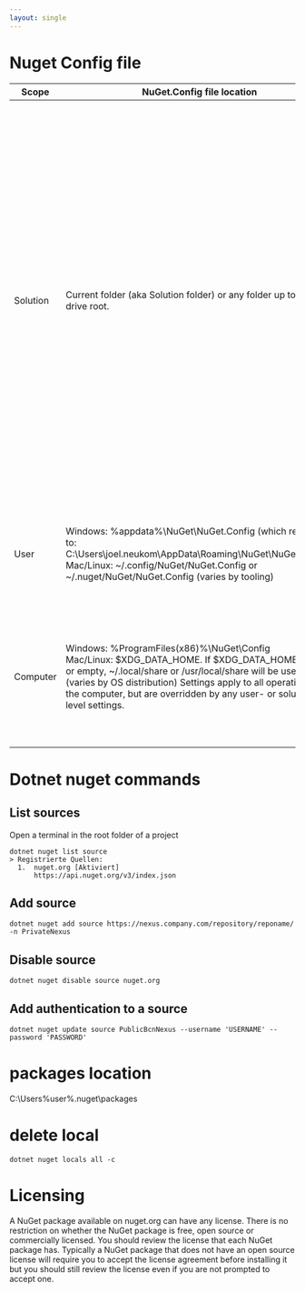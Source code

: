 ```yaml
---
layout: single
---
```


# Nuget Config file

| Scope    | NuGet.Config file location                                                                                                                                                                                                                                                                                   | Description                                                                                                                                                                                                                                                                                                                                                    |
|----------|------------|----------------------------------------------------------------------------------------------------------------------------------------------------------------------------------------------------------------------------------------------------------------------------------------------------------------------------------------------------------------|
| Solution | Current folder (aka Solution folder) or any folder up to the drive root.                                                                                                                                                                                                                                     | In a solution folder, settings apply to all projects in subfolders. Note that if a config file is placed in a project folder, it has no effect on that project. When restoring a project on the command line, the project's directory is treated as the solution directory, which can lead to differences in behaviour when restoring the project vs solution. |
| User     | Windows: %appdata%\NuGet\NuGet.Config (which resolves to: C:\Users\joel.neukom\AppData\Roaming\NuGet\NuGet.Config) <br /> Mac/Linux: ~/.config/NuGet/NuGet.Config or ~/.nuget/NuGet/NuGet.Config (varies by tooling)                                                                                                                                                | Settings apply to all operations, but are overridden by any solution-level settings.                                                                                                                                                                                                                                                                           |
| Computer | Windows: %ProgramFiles(x86)%\NuGet\Config <br /> Mac/Linux: $XDG_DATA_HOME. If $XDG_DATA_HOME is null or empty, ~/.local/share or /usr/local/share will be used (varies by OS distribution)    Settings apply to all operations on the computer, but are overridden by any user- or solution-level settings. | Settings apply to all operations on the computer, but are overridden by any user- or solution-level settings.                                                                                                                                                                                                                                                  |

# Dotnet nuget commands

## List sources

Open a terminal in the root folder of a project

````shell
dotnet nuget list source                                                                                   
> Registrierte Quellen:
  1.  nuget.org [Aktiviert]
      https://api.nuget.org/v3/index.json
````

## Add source

````shell
dotnet nuget add source https://nexus.company.com/repository/reponame/ -n PrivateNexus
````

## Disable source

````shell
dotnet nuget disable source nuget.org
````

## Add authentication to a source

````shell
dotnet nuget update source PublicBcnNexus --username 'USERNAME' --password 'PASSWORD'
````

# packages location

C:\Users\%user%\.nuget\packages

# delete local

````shell
dotnet nuget locals all -c
````

# Licensing

A NuGet package available on nuget.org can have any license.
There is no restriction on whether the NuGet package is free, open source or commercially licensed.
You should review the license that each NuGet package has.
Typically a NuGet package that does not have an open source license will require you to accept the license agreement
before installing it but you should still review the license even if you are not prompted to accept one.